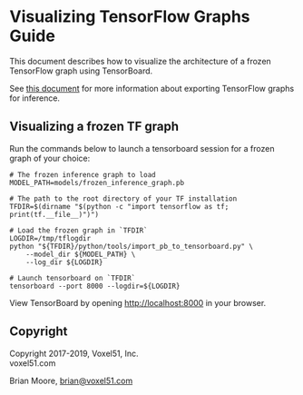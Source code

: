 # Visualizing TensorFlow Graphs Guide

This document describes how to visualize the architecture of a frozen
TensorFlow graph using TensorBoard.

See [this document](export_tf_graphs_guide.md) for more information about
exporting TensorFlow graphs for inference.


## Visualizing a frozen TF graph

Run the commands below to launch a tensorboard session for a frozen graph of
your choice:

```shell
# The frozen inference graph to load
MODEL_PATH=models/frozen_inference_graph.pb

# The path to the root directory of your TF installation
TFDIR=$(dirname "$(python -c "import tensorflow as tf; print(tf.__file__)")")

# Load the frozen graph in `TFDIR`
LOGDIR=/tmp/tflogdir
python "${TFDIR}/python/tools/import_pb_to_tensorboard.py" \
    --model_dir ${MODEL_PATH} \
    --log_dir ${LOGDIR}

# Launch tensorboard on `TFDIR`
tensorboard --port 8000 --logdir=${LOGDIR}
```

View TensorBoard by opening [http://localhost:8000](http://localhost:8000) in
your browser.


## Copyright

Copyright 2017-2019, Voxel51, Inc.<br>
voxel51.com

Brian Moore, brian@voxel51.com
